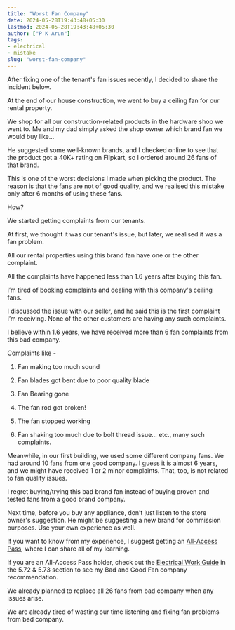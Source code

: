 ```yaml
---
title: "Worst Fan Company"
date: 2024-05-28T19:43:48+05:30
lastmod: 2024-05-28T19:43:48+05:30
author: ["P K Arun"]
tags: 
- electrical
- mistake
slug: "worst-fan-company"
---
```


After fixing one of the tenant's fan issues recently, I decided to share the incident below. 

At the end of our house construction, we went to buy a ceiling fan for our rental property.

We shop for all our construction-related products in the hardware shop we went to. Me and my dad simply asked the shop owner which brand fan we would buy like…

He suggested some well-known brands, and I checked online to see that the product got a 40K+ rating on Flipkart, so I ordered around 26 fans of that brand.

This is one of the worst decisions I made when picking the product. The reason is that the fans are not of good quality, and we realised this mistake only after 6 months of using these fans.

How?

We started getting complaints from our tenants. 

At first, we thought it was our tenant's issue, but later, we realised it was a fan problem.

All our rental properties using this brand fan have one or the other complaint.

All the complaints have happened less than 1.6 years after buying this fan.

I’m tired of booking complaints and dealing with this company's ceiling fans. 

I discussed the issue with our seller, and he said this is the first complaint I’m receiving. None of the other customers are having any such complaints.

I believe within 1.6 years, we have received more than 6 fan complaints from this bad company.

Complaints like -

1) Fan making too much sound

2) Fan blades got bent due to poor quality blade

3) Fan Bearing gone

4) The fan rod got broken!

5) The fan stopped working

6) Fan shaking too much due to bolt thread issue… etc., many such complaints. 

Meanwhile, in our first building, we used some different company fans. We had around 10 fans from one good company. I guess it is almost 6 years, and we might have received 1 or 2 minor complaints. That, too, is not related to fan quality issues. 

I regret buying/trying this bad brand fan instead of buying proven and tested fans from a good brand company.

Next time, before you buy any appliance, don’t just listen to the store owner's suggestion. He might be suggesting a new brand for commission purposes. Use your own experience as well. 

If you want to know from my experience, I suggest getting an [All-Access Pass](https://houseconstructionguide.com/products/#all-access-pass), where I can share all of my learning.

If you are an All-Access Pass holder, check out the [Electrical Work Guide](https://houseconstructionguide.com/electrical-work-guide/) in the 5.72 & 5.73 section to see my Bad and Good Fan company recommendation. 

We already planned to replace all 26 fans from bad company when any issues arise.

We are already tired of wasting our time listening and fixing fan problems from bad company.


